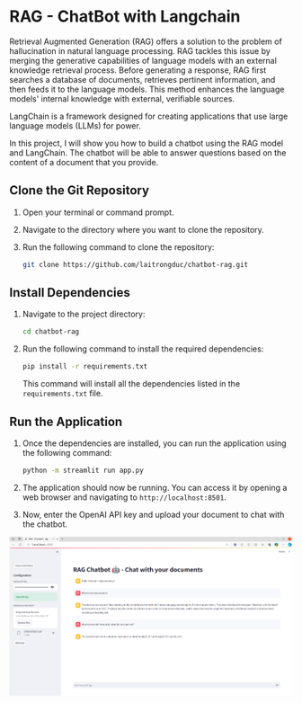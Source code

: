 # RAG - ChatBot with Langchain

Retrieval Augmented Generation (RAG) offers a solution to the problem of hallucination in natural language processing. RAG tackles this issue by merging the generative capabilities of language models with an external knowledge retrieval process. Before generating a response, RAG first searches a database of documents, retrieves pertinent information, and then feeds it to the language models. This method enhances the language models' internal knowledge with external, verifiable sources.

LangChain is a framework designed for creating applications that use large language models (LLMs) for power.

In this project, I will show you how to build a chatbot using the RAG model and LangChain. The chatbot will be able to answer questions based on the content of a document that you provide.


## Clone the Git Repository

1. Open your terminal or command prompt.
2. Navigate to the directory where you want to clone the repository.
3. Run the following command to clone the repository:

    ```bash
    git clone https://github.com/laitrongduc/chatbot-rag.git
    ```


## Install Dependencies

1. Navigate to the project directory:

    ```bash
    cd chatbot-rag
    ```


2. Run the following command to install the required dependencies:

    ```bash
    pip install -r requirements.txt
    ```

    This command will install all the dependencies listed in the `requirements.txt` file.

## Run the Application

1. Once the dependencies are installed, you can run the application using the following command:

    ```bash
    python -m streamlit run app.py
    ```


2. The application should now be running. You can access it by opening a web browser and navigating to `http://localhost:8501`.

3. Now, enter the OpenAI API key and upload your document to chat with the chatbot.

![Demo](./assets/demo.png)